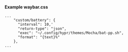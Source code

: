 **Example waybar.css**

```
...
    "custom/battery": {
      "interval": 10,'
      "return-type": "json",
      "exec": "~/.config/hypr/themes/Mocha/bat-pp.sh",
      "format": "{text}%"
    },
...
```
